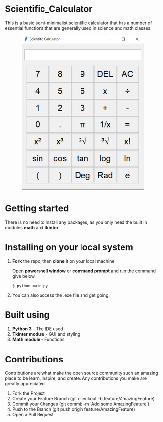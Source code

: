 # Scientific_Calculator
This is a basic semi-minimalist scientific calculator that has a number of essential functions that are generally used in science and math classes.

<p align="center">
	<img src="calculator.png" height="500">
</p>

# Getting started
There is no need to install any packages, as you only need the built in modules <b>math</b> and <b>tkinter</b>.

# Installing on your local system
1. <b>Fork</b> the repo, then <b>clone</b> it on your local machine

   Open <b>powershell window</b> or <b>command prompt</b> and run the command give below

   ```
   $ python main.py
   ```

2. You can also access the .exe file and get going.

# Built using 
1. <b>Python 3</b> - The IDE used
2. <b>Tkinter module</b> - GUI and styling
3. <b>Math module</b> - Functions

# Contributions
Contributions are what make the open source community such an amazing place to be learn, inspire, and create. Any contributions you make are greatly appreciated.

 1. Fork the Project
 2. Create your Feature Branch (git checkout -b feature/AmazingFeature)
 3. Commit your Changes (git commit -m 'Add some AmazingFeature')
 4. Push to the Branch (git push origin feature/AmazingFeature)
 5. Open a Pull Request
 

